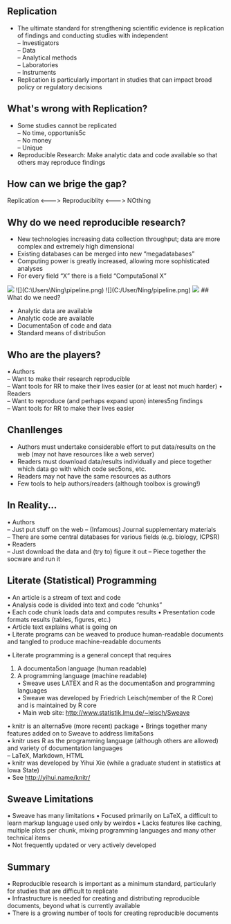 ## Replication
* The	ultimate	standard	for	strengthening	scientific	evidence	is	replication	of	findings	and	conducting	studies	with independent	
 – Investigators  
 – Data	  
 – Analytical	methods	  
 – Laboratories	  
 – Instruments	  
* Replication	is	particularly	important	in	studies	that	can	impact	broad	policy	or	regulatory	decisions	

## What's wrong with Replication?
* Some	studies	cannot	be	replicated	
 – No	time,	opportunis5c	
 – No	money	
 – Unique	
* Reproducible	Research:	Make	analytic	data	and	code	available	so	that	others	may	reproduce	findings	

## How can we brige the gap?
Replication <---> Reproduciblity <---> NOthing

## Why do we need reproducible research?
* New	technologies	increasing	data	collection	throughput;	data	are	more	complex	and	extremely	high	dimensional	  
* Existing	databases	can	be	merged	into	new	“megadatabases”	  
* Computing	power	is	greatly	increased,	allowing	more	sophisticated	analyses	  
* For	every	field	“X”	there	is	a	field	“Computa5onal	X”   

<img src="./pipeline.png">
![](‪C:\Users\Ning\pipeline.png)
![](C:/User/Ning/pipeline.png)
<img src="C:/User/Ning/pipeline.png">
## What do we need?

* Analytic	data	are	available	
* Analytic	code	are	available	
* Documenta5on	of	code	and	data	
* Standard	means	of	distribu5on	

## Who are the players?
• Authors	
 – Want	to	make	their	research	reproducible	
 – Want	tools	for	RR	to	make	their	lives	easier	(or	at	least	not	much	harder)	
• Readers	
 – Want	to	reproduce	(and	perhaps	expand	upon)	interes5ng	findings	
 – Want	tools	for	RR	to	make	their	lives	easier	
 
 ## Chanllenges
* Authors	must	undertake	considerable	effort	to	put	data/results	on	the	web	(may	not	have	resources	like	a	web	server)	
* Readers	must	download	data/results	individually	and	piece	together	which	data	go	with	which	code	sec5ons,	etc.	
* Readers	may	not	have	the	same	resources	as	authors	
* Few	tools	to	help	authors/readers	(although	toolbox	is	growing!)	

## In Reality...
• Authors	
 – Just	put	stuff	on	the	web	
 – (Infamous)	Journal	supplementary	materials	
 – There	are	some	central	databases	for	various	fields	(e.g.	biology,	ICPSR)	
• Readers	
 – Just	download	the	data	and	(try	to)	figure	it	out	
 – Piece	together	the	socware	and	run	it	
 
## Literate	(Statistical)	Programming	
• An	article	is	a	stream	of	text	and	code	
• Analysis	code	is	divided	into	text	and	code	“chunks”	
• Each	code	chunk	loads	data	and	computes	results	
• Presentation	code	formats	results	(tables,	figures,	etc.)	
• Article	text	explains	what	is	going	on	
• Literate	programs	can	be	weaved	to	produce	human-readable	documents	and	tangled	to	produce	machine-readable	documents	

• Literate	programming	is	a	general	concept	that	requires	
 1. A	documenta5on	language	(human	readable)	
 2. A	programming	language	(machine	readable)	
• Sweave	uses	LATEX	and	R	as	the	documenta5on	and	programming	languages	
• Sweave	was	developed	by	Friedrich	Leisch(member	of	the	R	Core)	and	is	maintained	by	R	core	
• Main	web	site:	<http://www.statistik.lmu.de/~leisch/Sweave>

• knitr	is	an	alterna5ve	(more	recent)	package	
• Brings	together	many	features	added	on	to	Sweave	to	address	limita5ons	
• knitr	uses	R	as	the	programming	language	(although	others	are	allowed)	and	variety	of	documentation	languages	
 – LaTeX,	Markdown,	HTML	
• knitr	was	developed	by	Yihui Xie	(while	a	graduate	student	in	statistics	at	Iowa	State)	
• See	<http://yihui.name/knitr/>

## Sweave Limitations
• Sweave	has	many	limitations	
• Focused	primarily	on	LaTeX,	a	difficult	to	learn	markup	language	used	only	by	weirdos
• Lacks	features	like	caching,	multiple	plots	per	chunk,	mixing	programming	languages	and	many	other	technical	items	
• Not	frequently	updated	or	very	actively	developed	

## Summary
• Reproducible	research	is	important	as	a	minimum	standard,	particularly	for	studies	that	are	difficult	to	replicate	
• Infrastructure	is	needed	for	creating	and	distributing	reproducible	documents,	beyond	what	is	currently	available	
• There	is	a	growing	number	of	tools	for	creating	reproducible	documents	




